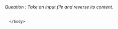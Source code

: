 <html>
    <body>
      <h6>Queation : Take an input file and reverse its content. </h6>
      
      </body>
 
  </html>
